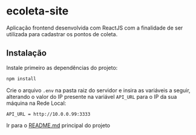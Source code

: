 # ecoleta-site
Aplicação frontend desenvolvida com ReactJS com a finalidade de ser utilizada para cadastrar os pontos de coleta.

## Instalação
Instale primeiro as dependências do projeto:
```bash
npm install
```
Crie o arquivo `.env` na pasta raiz do servidor e insira as variáveis a seguir, alterando o valor do IP presente na variável `API_URL` para o IP da sua máquina na Rede Local:

```text
API_URL = http://10.0.0.99:3333
```

Ir para o [README.md](../README.md) principal do projeto